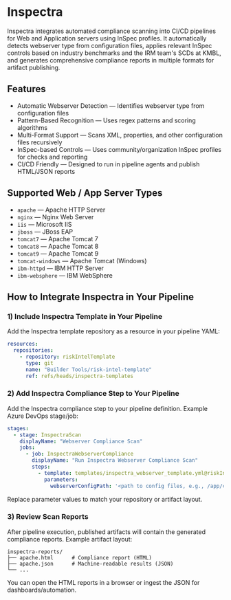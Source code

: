 # Inspectra

Inspectra integrates automated compliance scanning into CI/CD pipelines for Web and Application servers using InSpec profiles. It automatically detects webserver type from configuration files, applies relevant InSpec controls based on industry benchmarks and the IRM team's SCDs at KMBL, and generates comprehensive compliance reports in multiple formats for artifact publishing.

## Features
- Automatic Webserver Detection — Identifies webserver type from configuration files
- Pattern-Based Recognition — Uses regex patterns and scoring algorithms
- Multi-Format Support — Scans XML, properties, and other configuration files recursively
- InSpec-based Controls — Uses community/organization InSpec profiles for checks and reporting
- CI/CD Friendly — Designed to run in pipeline agents and publish HTML/JSON reports

## Supported Web / App Server Types
- `apache` — Apache HTTP Server
- `nginx` — Nginx Web Server
- `iis` — Microsoft IIS
- `jboss` — JBoss EAP
- `tomcat7` — Apache Tomcat 7
- `tomcat8` — Apache Tomcat 8
- `tomcat9` — Apache Tomcat 9
- `tomcat-windows` — Apache Tomcat (Windows)
- `ibm-httpd` — IBM HTTP Server
- `ibm-websphere` — IBM WebSphere

## How to Integrate Inspectra in Your Pipeline

### 1) Include Inspectra Template in Your Pipeline
Add the Inspectra template repository as a resource in your pipeline YAML:

```yaml
resources:
  repositories:
    - repository: riskIntelTemplate
      type: git
      name: "Builder Tools/risk-intel-template"
      ref: refs/heads/inspectra-templates
```

### 2) Add Inspectra Compliance Step to Your Pipeline
Add the Inspectra compliance step to your pipeline definition. Example Azure DevOps stage/job:

```yaml
stages:
  - stage: InspectraScan
    displayName: "Webserver Compliance Scan"
    jobs:
      - job: InspectraWebserverCompliance
        displayName: "Run Inspectra Webserver Compliance Scan"
        steps:
          - template: templates/inspectra_webserver_template.yml@riskIntelTemplate
            parameters:
              webserverConfigPath: '<path to config files, e.g., /app/config/apache>'
```

Replace parameter values to match your repository or artifact layout.

### 3) Review Scan Reports
After pipeline execution, published artifacts will contain the generated compliance reports. Example artifact layout:

```
inspectra-reports/
├── apache.html      # Compliance report (HTML)
├── apache.json      # Machine-readable results (JSON)
└── ...
```

You can open the HTML reports in a browser or ingest the JSON for dashboards/automation.


